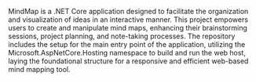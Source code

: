MindMap is a .NET Core application designed to facilitate the organization and visualization of ideas in an interactive manner. This project empowers users to create and manipulate mind maps, enhancing their brainstorming sessions, project planning, and note-taking processes. The repository includes the setup for the main entry point of the application, utilizing the Microsoft.AspNetCore.Hosting namespace to build and run the web host, laying the foundational structure for a responsive and efficient web-based mind mapping tool.